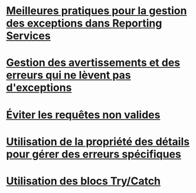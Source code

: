 # [Meilleures pratiques pour la gestion des exceptions dans Reporting Services](best-practices-for-reporting-services-exception-handling.md)
# [Gestion des avertissements et des erreurs qui ne lèvent pas d'exceptions](handling-warnings-and-cases-that-do-not-cause-exceptions.md)
# [Éviter les requêtes non valides](preventing-invalid-requests.md)
# [Utilisation de la propriété des détails pour gérer des erreurs spécifiques](using-the-detail-property-to-handle-specific-errors.md)
# [Utilisation des blocs Try/Catch](using-try-and-catch-blocks.md)
